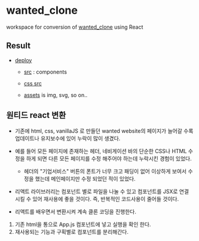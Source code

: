 # wanted_clone

workspace for conversion of [wanted_clone](https://github.com/Jin959/wanted_clone) using React

## Result
 - [deploy](https://jin959.github.io/wanted_clone_react/)  
    
    * [src](https://github.com/Jin959/wanted_clone_react/tree/master/src) : components  

    * [css src](https://github.com/Jin959/wanted_clone_react/tree/master/css/)  
    
    * [assets](https://github.com/Jin959/wanted_clone_react/tree/master/css/) is img, svg, so on.. 
      
  


## 원티드 react 변환

- 기존에 html, css, vanillaJS 로 만들던 wanted website의 페이지가 늘어갈 수록 업데이트나 유지보수에 있어 누락이 많이 생겼다.

- 예를 들어 모든 페이지에 존재하는 헤더, 네비게이션 바의 단순한 CSS나 HTML 수정을 하게 되면 다른 모든 페이지를 수정 해주어야 하는데 누락시킨 경험이 있었다.

    * 헤더의 "기업서비스" 버튼의 폰트가 너무 크고 패딩이 없어 이상하게 보여서 수정을 했는데 메인페이지만 수정 되었던 적이 있었다.

- 리액트 라이브러리는 컴포넌트 별로 파일을 나눌 수 있고 컴포넌트를 JSX로 연결 시킬 수 있어 재사용에 좋을 것이다. 즉, 반복적인 코드사용이 줄어들 것이다.

- 리액트를 배우면서 변환시켜 계속 클론 코딩을 진행한다.

1. 기존 html을 통으로 App.js 컴포넌트에 넣고 실행을 확인 한다.
2. 재사용되는 기능과 구획별로 컴포넌트를 분리해간다.

